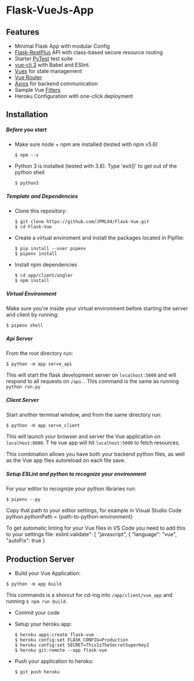 # Flask-VueJs-App

## Features
* Minimal Flask App with modular Config
* [Flask-RestPlus](http://flask-restplus.readthedocs.io) API with class-based secure resource routing
* Starter [PyTest](http://pytest.org) test suite
* [vue-cli 3](https://github.com/vuejs/vue-cli/blob/dev/docs/README.md) with Babel and ESlint.
* [Vuex](https://vuex.vuejs.org/) for state management
* [Vue Router](https://router.vuejs.org/)
* [Axios](https://vuex.vuejs.org/) for backend communication
* Sample Vue [Filters](https://vuejs.org/v2/guide/filters.html)
* Heroku Configuration with one-click deployment

## Installation

##### Before you start

* Make sure node + npm are installed (tested with npm v5.6)
	```
	$ npm --v
	```

* Python 3 is installed (tested with 3.6). Type 'exit()' to get out of the python shell
	```
	$ python3
	```

##### Template and Dependencies

* Clone this repository:

	```
	$ git clone https://github.com/JPML94/Flask-Vue.git
	$ cd Flask-Vue
	```

* Create a virtual enviroment and install the packages located in Pipfile:
	```
	$ pip install --user pipenv
	$ pipenv install
	```

* Install npm dependencies

	```
	$ cd app/client/angler
	$ npm install
	```

##### Virtual Environment

Make sure you're inside your virtual environment before starting the server and client by running:

```
$ pipenv shell
```

##### Api Server

From the root directory run:

```
$ python -m app serve_api
```

This will start the flask development server on `localhost:5000` and will respond to all requests on `/api.`.
This command is the same as running `python run.py`

##### Client Server

Start another terminal window, and from the same directory run:

```
$ python -m app serve_client
```

This will launch your browser and server the Vue application on `localhost:8080`. T
he vue app will hit `localhost:5000` to fetch resources.

This combination allows you have both your backend python files, as well as the Vue app files autoreload on each file save.

##### Setup ESLint and python to recognize your environment

For your editor to recognize your python libraries run:
```
$ pipenv --py
```
Copy that path to your editor settings, for example in Visual Studio Code python.pythonPath = {path-to-python-environment}

To get automatic linting for your Vue files in VS Code you need to add this to your settings file:
eslint.validate": [
        "javascript", {
            "language": "vue",
            "autoFix": true
        }

## Production Server

* Build your Vue Application:
```
$ python -m app build
```
This commands is a shorcut for cd-ing into `/app/client/vue_app` and running `$ npm run build`.

* Commit your code

* Setup your heroku app:

	```
	$ heroku apps:create flask-vue
	$ heroku config:set FLASK_CONFIG=Production
	$ heroku config:set SECRET=ThisIsTheSecretSuperKey2
	$ heroku git:remote --app flask-vue
	```
* Push your application to heroku:

	```$ git push heroku```

